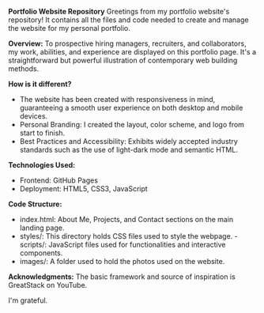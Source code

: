 **Portfolio Website Repository**
Greetings from my portfolio website's repository! It contains all the files and code needed to create and manage the website for my personal portfolio.

**Overview:** To prospective hiring managers, recruiters, and collaborators, my work, abilities, and experience are displayed on this portfolio page. It's a straightforward but powerful illustration of contemporary web building methods.

**How is it different?**
- The website has been created with responsiveness in mind, guaranteeing a smooth user experience on both desktop and mobile devices.
- Personal Branding: I created the layout, color scheme, and logo from start to finish.
- Best Practices and Accessibility: Exhibits widely accepted industry standards such as the use of light-dark mode and semantic HTML. 

**Technologies Used:**
- Frontend: GitHub Pages 
- Deployment: HTML5, CSS3, JavaScript


**Code Structure:**
- index.html: About Me, Projects, and Contact sections on the main landing page.
- styles/: This directory holds CSS files used to style the webpage.
-scripts/: JavaScript files used for functionalities and interactive components.
- images/: A folder used to hold the photos used on the website.

**Acknowledgments:**
The basic framework and source of inspiration is GreatStack on YouTube.

I'm grateful.

